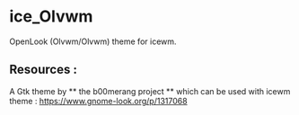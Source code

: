 # ice_Olvwm
OpenLook (Olvwm/Olvwm) theme for icewm.

## Resources :
A Gtk theme by ** the b00merang project ** which can be used with icewm theme :
https://www.gnome-look.org/p/1317068
